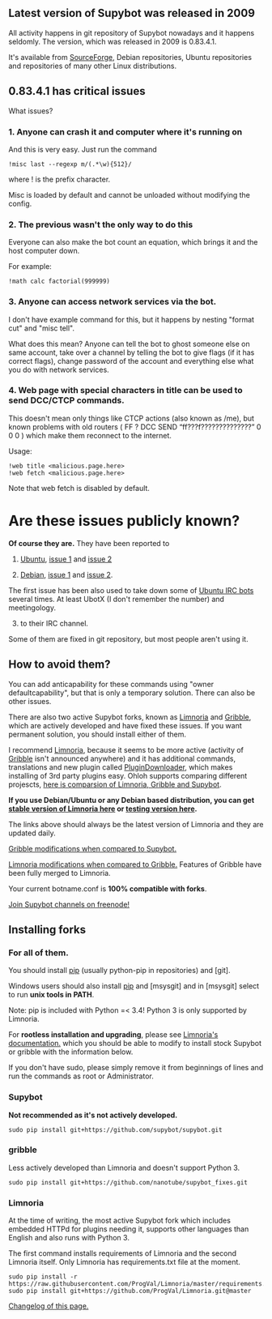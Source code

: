 <!DOCTYPE html>
<html>
<head>
<meta charset="UTF-8" />
<meta name="description" content="Supybot security issues," />
<meta name="keywords" content="Security,Issues,Supybot,crash,Debian,Ubuntu,IRC" />
<meta name="author" content="Mikaela Suomalainen" />
<link rel="canonical" href="https://mkaysi.github.io/limnoria/Supybot.html">
<title>Security issues of Supybot</title>
<link rel="stylesheet" type="text/css" href="css.css" />
</head>
<body>

## Latest version of Supybot was released in 2009

All activity happens in git repository of Supybot nowadays and it happens seldomly. The version, which was released in 2009 is 0.83.4.1. 

It's available from [SourceForge], Debian repositories, Ubuntu repositories and repositories of many other Linux distributions.

[SourceForge]:http://supybot.sf.net/

## 0.83.4.1 has critical issues

What issues?

### 1. Anyone can crash it and computer where it's running on

And this is very easy. Just run the command 

```
!misc last --regexp m/(.*\w){512}/
```

where ! is the prefix character.

Misc is loaded by default and cannot be unloaded without modifying the config.

### 2. The previous wasn't the only way to do this

Everyone can also make the bot count an equation, which brings it and the host computer down. 

For example:

```
!math calc factorial(999999)
```

### 3. Anyone can access network services via the bot.

I don't have example command for this, but it happens by nesting "format cut" and "misc tell". 

What does this mean? Anyone can tell the bot to ghost someone else on same account, take over a channel by telling the bot to give flags (if it has correct flags), change password of the account and everything else what you do with network services.

### 4. Web page with special characters in title can be used to send DCC/CTCP commands.

This doesn't mean only things like CTCP actions (also known as /me), but known problems with old routers ( FF ? DCC SEND “ff???f??????????????” 0 0 0 ) which make 
them reconnect to the internet.

Usage:

```
!web title <malicious.page.here>
!web fetch <malicious.page.here>
```

Note that web fetch is disabled by default.

# Are these issues publicly known?

<STRONG>Of course they are.</strong> They have been reported to

1. [Ubuntu], [issue 1] and [issue 2]

[Ubuntu]:http://ubuntu.com/
[issue 1]:https://bugs.launchpad.net/ubuntu/+source/supybot/+bug/996947
[issue 2]:https://bugs.launchpad.net/ubuntu/+source/supybot/+bug/996950

2. [Debian], [issue 1] and [issue 2].

[Debian]:http://debian.org/
[issue 1]:http://bugs.debian.org/cgi-bin/bugreport.cgi?bug=672214
[issue 2]:http://bugs.debian.org/cgi-bin/bugreport.cgi?bug=672215

The first issue has been also used to take down some of [Ubuntu IRC bots] several times. At least UbotX (I don't remember the number) and meetingology.

[Ubuntu IRC bots]:https://wiki.ubuntu.com/IRC/Bots

3. to their IRC channel.

Some of them are fixed in git repository, but most people aren't using it.

## How to avoid them?

You can add anticapability for these commands using "owner defaultcapability", but that is only a temporary solution. There can also be other issues.

There are also two active Supybot forks, known as [Limnoria] and [Gribble], which are actively developed and have fixed these issues. If you want permanent solution, you should install either of them.

I recommend [Limnoria], because it seems to be more active (activity of [Gribble] isn't announced anywhere) and it has additional commands, translations and new plugin called [PluginDownloader], which makes installing of 3rd party plugins easy. Ohloh supports comparing different projescts, [here is comparsion of Limnoria, Gribble and Supybot](https://www.ohloh.net/p/compare?project_0=Limnoria&project_1=Gribble%3A+Support+Bottie&project_2=Supybot).

<strong>If you use Debian/Ubuntu or any Debian based distribution, you can get [stable version of Limnoria here] or [testing version here].</strong>

The links above should always be the latest version of Limnoria and they are updated daily.

[stable version of Limnoria here]:http://builds.progval.net/limnoria/limnoria-master-HEAD.deb
[testing version here]:http://builds.progval.net/limnoria/limnoria-testing-HEAD.deb

[Gribble modifications when compared to Supybot.]   

[Limnoria modifications when compared to Gribble.] Features of Gribble have been fully merged to Limnoria.

[Gribble modifications when compared to Supybot.]:http://sourceforge.net/apps/mediawiki/gribble/index.php?title=Gribble_Project_Git_Repository
[Limnoria modifications when compared to Gribble.]:https://github.com/ProgVal/Limnoria/wiki/LGC

Your current botname.conf is <strong>100% compatible with forks</strong>.

[Join Supybot channels on freenode!]

[Limnoria]:https://github.com/ProgVal/Limnoria
[Gribble]:http://sourceforge.net/apps/mediawiki/gribble/index.php?title=Main_Page
[PluginDownloader]:https://github.com/ProgVal/Limnoria/tree/master/plugins/PluginDownloader
[Join Supybot channels on freenode!]:irc://irc.freenode.net/#supybot,#gribble,#limnoria

## Installing forks

### For all of them.

You should install [pip] (usually python-pip in repositories) and [git].

Windows users should also install [pip] and [msysgit] and in [msysgit] 
select to run **unix tools in PATH**.

Note: pip is included with Python =< 3.4! Python 3 is only supported by 
Limnoria.

For **rootless installation and upgrading**, please see 
[Limnoria's documentation.](http://supybot.aperio.fr/doc/use/install.html#local-installation) which you should be able to modify to install stock 
Supybot or gribble with the information below.

If you don't have sudo, please simply remove it from beginnings of lines 
and run the commands as root or Administrator.

[pip]:
[msysgit]:

### Supybot

**Not recommended as it's not actively developed.**

```
sudo pip install git+https://github.com/supybot/supybot.git
```

### gribble

Less actively developed than Limnoria and doesn't support Python 3.

```
sudo pip install git+https://github.com/nanotube/supybot_fixes.git
```

### Limnoria

At the time of writing, the most active Supybot fork which includes 
embedded HTTPd for plugins needing it, supports other languages than 
English and also runs with Python 3.

The first command installs requirements of Limnoria and the second 
Limnoria itself. Only Limnoria has requirements.txt file at the moment.

```
sudo pip install -r https://raw.githubusercontent.com/ProgVal/Limnoria/master/requirements.txt
sudo pip install git+https://github.com/ProgVal/Limnoria.git@master
```

[Changelog of this page.]

[Changelog of this page.]:https://github.com/Mkaysi/Limnoria/commits/gh-pages/Supybot.html
<script>
  (function(i,s,o,g,r,a,m){i['GoogleAnalyticsObject']=r;i[r]=i[r]||function(){
    (i[r].q=i[r].q||[]).push(arguments)},i[r].l=1*new Date();a=s.createElement(o),
      m=s.getElementsByTagName(o)[0];a.async=1;a.src=g;m.parentNode.insertBefore(a,m)
        })(window,document,'script','//www.google-analytics.com/analytics.js','ga');

          ga('create', 'UA-40171169-1', 'mkaysi.github.io');
            ga('send', 'pageview');

            </script>
</body>
</html>
